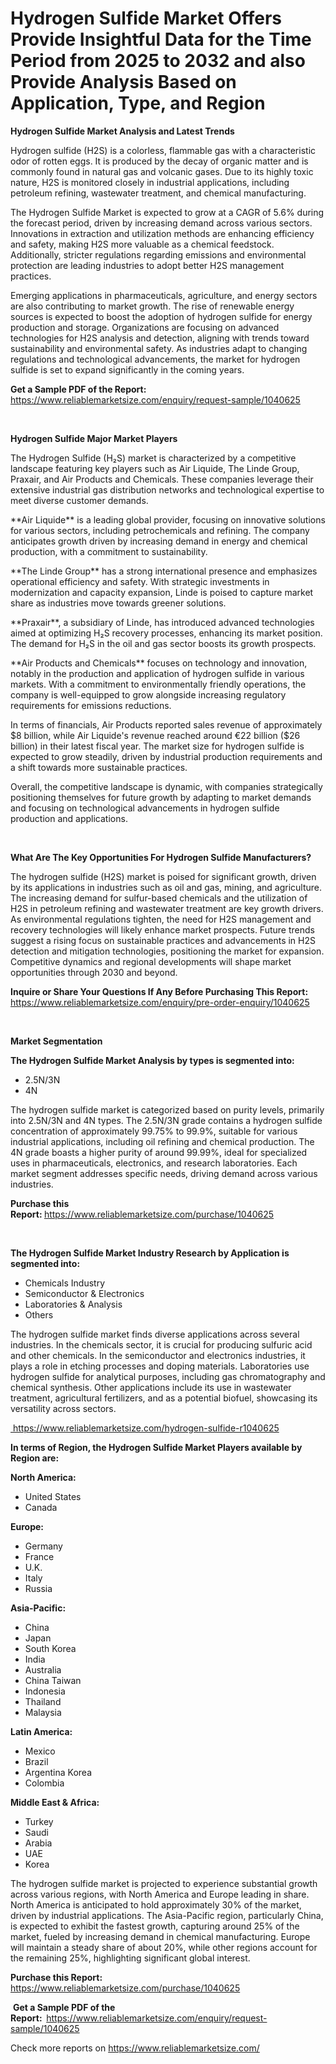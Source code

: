 <p><h1>Hydrogen Sulfide Market Offers Provide Insightful Data for the Time Period from 2025 to 2032 and also Provide Analysis Based on Application, Type, and Region</h1></p><p><strong>Hydrogen Sulfide Market Analysis and Latest Trends</strong></p>
<p><p>Hydrogen sulfide (H2S) is a colorless, flammable gas with a characteristic odor of rotten eggs. It is produced by the decay of organic matter and is commonly found in natural gas and volcanic gases. Due to its highly toxic nature, H2S is monitored closely in industrial applications, including petroleum refining, wastewater treatment, and chemical manufacturing.</p><p>The Hydrogen Sulfide Market is expected to grow at a CAGR of 5.6% during the forecast period, driven by increasing demand across various sectors. Innovations in extraction and utilization methods are enhancing efficiency and safety, making H2S more valuable as a chemical feedstock. Additionally, stricter regulations regarding emissions and environmental protection are leading industries to adopt better H2S management practices.</p><p>Emerging applications in pharmaceuticals, agriculture, and energy sectors are also contributing to market growth. The rise of renewable energy sources is expected to boost the adoption of hydrogen sulfide for energy production and storage. Organizations are focusing on advanced technologies for H2S analysis and detection, aligning with trends toward sustainability and environmental safety. As industries adapt to changing regulations and technological advancements, the market for hydrogen sulfide is set to expand significantly in the coming years.</p></p>
<p><strong>Get a Sample PDF of the Report:&nbsp;</strong> <a href="https://www.reliablemarketsize.com/enquiry/request-sample/1040625?utm_campaign=3555&utm_medium=2&utm_source=Github&utm_content=ia&utm_term=31032025&utm_id=hydrogen-sulfide">https://www.reliablemarketsize.com/enquiry/request-sample/1040625</a></p>
<p>&nbsp;</p>
<p><strong>Hydrogen Sulfide Major Market Players</strong></p>
<p><p>The Hydrogen Sulfide (H₂S) market is characterized by a competitive landscape featuring key players such as Air Liquide, The Linde Group, Praxair, and Air Products and Chemicals. These companies leverage their extensive industrial gas distribution networks and technological expertise to meet diverse customer demands.</p><p>**Air Liquide** is a leading global provider, focusing on innovative solutions for various sectors, including petrochemicals and refining. The company anticipates growth driven by increasing demand in energy and chemical production, with a commitment to sustainability.</p><p>**The Linde Group** has a strong international presence and emphasizes operational efficiency and safety. With strategic investments in modernization and capacity expansion, Linde is poised to capture market share as industries move towards greener solutions. </p><p>**Praxair**, a subsidiary of Linde, has introduced advanced technologies aimed at optimizing H₂S recovery processes, enhancing its market position. The demand for H₂S in the oil and gas sector boosts its growth prospects.</p><p>**Air Products and Chemicals** focuses on technology and innovation, notably in the production and application of hydrogen sulfide in various markets. With a commitment to environmentally friendly operations, the company is well-equipped to grow alongside increasing regulatory requirements for emissions reductions.</p><p>In terms of financials, Air Products reported sales revenue of approximately $8 billion, while Air Liquide's revenue reached around €22 billion ($26 billion) in their latest fiscal year. The market size for hydrogen sulfide is expected to grow steadily, driven by industrial production requirements and a shift towards more sustainable practices.</p><p>Overall, the competitive landscape is dynamic, with companies strategically positioning themselves for future growth by adapting to market demands and focusing on technological advancements in hydrogen sulfide production and applications.</p></p>
<p>&nbsp;</p>
<p><strong>What Are The Key Opportunities For Hydrogen Sulfide Manufacturers?</strong></p>
<p><p>The hydrogen sulfide (H2S) market is poised for significant growth, driven by its applications in industries such as oil and gas, mining, and agriculture. The increasing demand for sulfur-based chemicals and the utilization of H2S in petroleum refining and wastewater treatment are key growth drivers. As environmental regulations tighten, the need for H2S management and recovery technologies will likely enhance market prospects. Future trends suggest a rising focus on sustainable practices and advancements in H2S detection and mitigation technologies, positioning the market for expansion. Competitive dynamics and regional developments will shape market opportunities through 2030 and beyond.</p></p>
<p><strong>Inquire or Share Your Questions If Any Before Purchasing This Report:</strong> <a href="https://www.reliablemarketsize.com/enquiry/pre-order-enquiry/1040625?utm_campaign=3555&utm_medium=2&utm_source=Github&utm_content=ia&utm_term=31032025&utm_id=hydrogen-sulfide">https://www.reliablemarketsize.com/enquiry/pre-order-enquiry/1040625</a></p>
<p>&nbsp;</p>
<p><strong>Market Segmentation</strong></p>
<p><strong>The Hydrogen Sulfide Market Analysis by types is segmented into:</strong></p>
<p><ul><li>2.5N/3N</li><li>4N</li></ul></p>
<p><p>The hydrogen sulfide market is categorized based on purity levels, primarily into 2.5N/3N and 4N types. The 2.5N/3N grade contains a hydrogen sulfide concentration of approximately 99.75% to 99.9%, suitable for various industrial applications, including oil refining and chemical production. The 4N grade boasts a higher purity of around 99.99%, ideal for specialized uses in pharmaceuticals, electronics, and research laboratories. Each market segment addresses specific needs, driving demand across various industries.</p></p>
<p><strong>Purchase this Report:&nbsp;</strong><a href="https://www.reliablemarketsize.com/purchase/1040625?utm_campaign=3555&utm_medium=2&utm_source=Github&utm_content=ia&utm_term=31032025&utm_id=hydrogen-sulfide">https://www.reliablemarketsize.com/purchase/1040625</a></p>
<p>&nbsp;</p>
<p><strong>The Hydrogen Sulfide Market Industry Research by Application is segmented into:</strong></p>
<p><ul><li>Chemicals Industry</li><li>Semiconductor & Electronics</li><li>Laboratories & Analysis</li><li>Others</li></ul></p>
<p><p>The hydrogen sulfide market finds diverse applications across several industries. In the chemicals sector, it is crucial for producing sulfuric acid and other chemicals. In the semiconductor and electronics industries, it plays a role in etching processes and doping materials. Laboratories use hydrogen sulfide for analytical purposes, including gas chromatography and chemical synthesis. Other applications include its use in wastewater treatment, agricultural fertilizers, and as a potential biofuel, showcasing its versatility across sectors.</p></p>
<p><a href="https://www.reliablemarketsize.com/hydrogen-sulfide-r1040625?utm_campaign=3555&utm_medium=2&utm_source=Github&utm_content=ia&utm_term=31032025&utm_id=hydrogen-sulfide">&nbsp;https://www.reliablemarketsize.com/hydrogen-sulfide-r1040625</a></p>
<p><strong>In terms of Region, the Hydrogen Sulfide Market Players available by Region are:</strong></p>
<p>
    <p> <strong> North America: </strong>
        <ul>
            <li>United States</li>
            <li>Canada</li>
        </ul>
        </p> 
    <p> <strong> Europe: </strong>
        <ul>
            <li>Germany</li>
            <li>France</li>
            <li>U.K.</li>
            <li>Italy</li>
            <li>Russia</li>
        </ul>
        </p> 
    <p> <strong> Asia-Pacific: </strong>
        <ul>
            <li>China</li>
            <li>Japan</li>
            <li>South Korea</li>
            <li>India</li>
            <li>Australia</li>
            <li>China Taiwan</li>
            <li>Indonesia</li>
            <li>Thailand</li>
            <li>Malaysia</li>
        </ul>
        </p> 
    <p> <strong> Latin America: </strong>
        <ul>
            <li>Mexico</li>
            <li>Brazil</li>
            <li>Argentina Korea</li>
            <li>Colombia</li>
        </ul>
        </p> 
    <p> <strong> Middle East & Africa: </strong>
        <ul>
            <li>Turkey</li>
            <li>Saudi</li>
            <li>Arabia</li>
            <li>UAE</li>
            <li>Korea</li>
        </ul>
    </p>
    </p>
<p><p>The hydrogen sulfide market is projected to experience substantial growth across various regions, with North America and Europe leading in share. North America is anticipated to hold approximately 30% of the market, driven by industrial applications. The Asia-Pacific region, particularly China, is expected to exhibit the fastest growth, capturing around 25% of the market, fueled by increasing demand in chemical manufacturing. Europe will maintain a steady share of about 20%, while other regions account for the remaining 25%, highlighting significant global interest.</p></p>
<p><strong>Purchase this Report: </strong><a href="https://www.reliablemarketsize.com/purchase/1040625?utm_campaign=3555&utm_medium=2&utm_source=Github&utm_content=ia&utm_term=31032025&utm_id=hydrogen-sulfide">https://www.reliablemarketsize.com/purchase/1040625</a></p>
<p>&nbsp;<strong>Get a Sample PDF of the Report:&nbsp;&nbsp;</strong><a href="https://www.reliablemarketsize.com/enquiry/request-sample/1040625?utm_campaign=3555&utm_medium=2&utm_source=Github&utm_content=ia&utm_term=31032025&utm_id=hydrogen-sulfide">https://www.reliablemarketsize.com/enquiry/request-sample/1040625</a></p>
<p><strong></strong></p>
<p>Check more reports on <a href="https://www.reliablemarketsize.com/?utm_campaign=3555&utm_medium=2&utm_source=Github&utm_content=ia&utm_term=31032025&utm_id=hydrogen-sulfide">https://www.reliablemarketsize.com/</a></p>